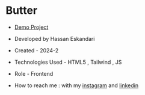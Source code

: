 # Butter




- [Demo Project](https://hassaneskandari-developer.github.io/ButerWeb/)

- Developed by Hassan Eskandari

- Created - 2024-2

- Technologies Used - HTML5 , Tailwind , JS

- Role - Frontend

- How to reach me : with my [instagram](https://www.instagram.com/hassan_eskandari_web?igsh=a3Ixcnpwd3ljZjUz&utm_source=qr) and [linkedin]()

